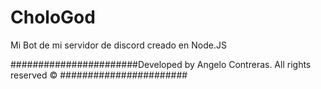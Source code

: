 # CholoGod
Mi Bot de mi servidor de discord creado en Node.JS

#######################Developed by Angelo Contreras. All rights reserved © #######################
